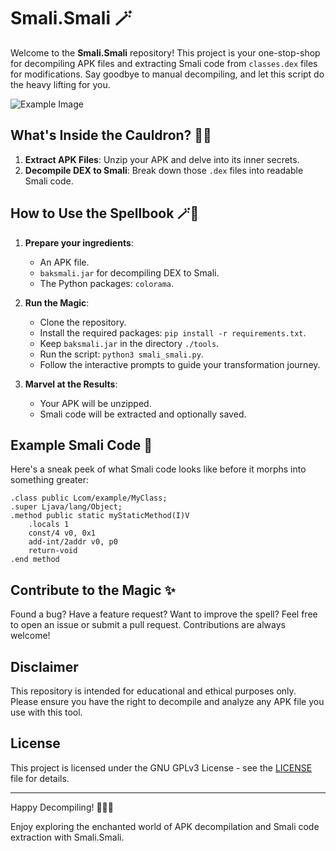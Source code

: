 # Smali.Smali 🪄

Welcome to the **Smali.Smali** repository! This project is your one-stop-shop for decompiling APK files and extracting Smali code from `classes.dex` files for modifications. Say goodbye to manual decompiling, and let this script do the heavy lifting for you.

![Example Image](https://github.com/ON00dev/Smali.Smali/blob/main/tools/Img_exemple_Terminal.PNG)

## What's Inside the Cauldron? 🧙‍♂️

1. **Extract APK Files**: Unzip your APK and delve into its inner secrets.
2. **Decompile DEX to Smali**: Break down those `.dex` files into readable Smali code.

## How to Use the Spellbook 🪄📜

1. **Prepare your ingredients**:
   - An APK file.
   - `baksmali.jar` for decompiling DEX to Smali.
   - The Python packages: `colorama`.

2. **Run the Magic**:
   - Clone the repository.
   - Install the required packages: `pip install -r requirements.txt`.
   - Keep `baksmali.jar` in the directory `./tools`.
   - Run the script: `python3 smali_smali.py`.
   - Follow the interactive prompts to guide your transformation journey.

3. **Marvel at the Results**:
   - Your APK will be unzipped.
   - Smali code will be extracted and optionally saved.

## Example Smali Code 📝

Here's a sneak peek of what Smali code looks like before it morphs into something greater:

```smali
.class public Lcom/example/MyClass;
.super Ljava/lang/Object;
.method public static myStaticMethod(I)V
    .locals 1
    const/4 v0, 0x1
    add-int/2addr v0, p0
    return-void
.end method
```

## Contribute to the Magic ✨

Found a bug? Have a feature request? Want to improve the spell? Feel free to open an issue or submit a pull request. Contributions are always welcome!

## Disclaimer

This repository is intended for educational and ethical purposes only. Please ensure you have the right to decompile and analyze any APK file you use with this tool.

## License

This project is licensed under the GNU GPLv3 License - see the [LICENSE](LICENSE) file for details.

---

Happy Decompiling! 🧙‍♂️✨

Enjoy exploring the enchanted world of APK decompilation and Smali code extraction with Smali.Smali.
